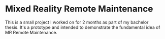 # Mixed Reality Remote Maintenance
This is a small project I worked on for 2 months as part of my bachelor thesis. It's a prototype and intended to demonstrate the fundamental idea of MR Remote Maintenance.
